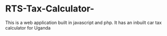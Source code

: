# RTS-Tax-Calculator-
This is a web application built in javascript and php. It has an inbuilt car tax calculator for Uganda
